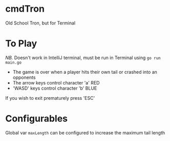 # cmdTron
Old School Tron, but for Terminal

# To Play
*NB.* Doesn't work in IntelliJ terminal, must be run in Terminal using `go run main.go`

- The game is over when a player hits their own tail or crashed into an opponents
- The arrow keys control character 'a' RED
- 'WASD' keys control character 'b' BLUE

If you wish to exit prematurely press 'ESC'

# Configurables
Global var `maxLength` can be configured to increase the maximum tail length
